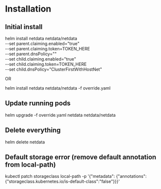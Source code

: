 # Installation

## Initial install

helm install netdata netdata/netdata \
  --set parent.claiming.enabled="true" \
  --set parent.claiming.token=TOKEN_HERE \
  --set parent.dnsPolicy="" \
  --set child.claiming.enabled="true" \
  --set child.claiming.token=TOKEN_HERE \
  --set child.dnsPolicy="ClusterFirstWithHostNet"

OR

helm install netdata netdata/netdata -f override.yaml

## Update running pods

helm upgrade -f override.yaml netdata netdata/netdata

## Delete everything

helm delete netdata

## Default storage error (remove default annotation from local-path)

kubectl patch storageclass local-path -p '{"metadata": {"annotations":{"storageclass.kubernetes.io/is-default-class":"false"}}}'
